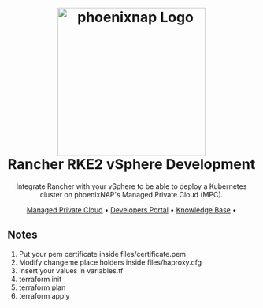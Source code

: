 <h1 align="center">
  <br>
  <a href="https://phoenixnap.com/private"><img src="https://user-images.githubusercontent.com/81640346/123400365-fa43ce80-d5a5-11eb-89c8-5a65a02a8cac.png" alt="phoenixnap Logo" width="300"></a>

  <br>
Rancher RKE2 vSphere Development

  <br>
</h1>

<p align="center">
Integrate Rancher with your vSphere to be able to deploy a Kubernetes cluster on phoenixNAP's Managed Private Cloud (MPC).  
</p>

<p align="center">
  <a href="https://phoenixnap.com/private">Managed Private Cloud</a> •
  <a href="https://developers.phoenixnap.com/">Developers Portal</a> •
  <a href="http://phoenixnap.com/kb">Knowledge Base</a> •

## Notes
  
1. Put your pem certificate inside files/certificate.pem
2. Modify changeme place holders inside files/haproxy.cfg 
3. Insert your values in variables.tf
4. terraform init
5. terraform plan
6. terraform apply
